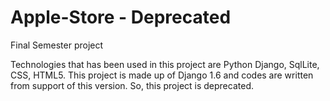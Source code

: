 # Apple-Store - Deprecated 
Final Semester project

Technologies that has been used in this project are Python Django, SqlLite, CSS, HTML5.
This project is made up of Django 1.6 and codes are written from support of this version. So, this project is deprecated. 
